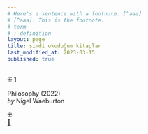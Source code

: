 ```yaml
---
# Here's a sentence with a footnote. [^aaa]
# [^aaa]: This is the footnote.
# term
# : definition
layout: page  
title: şimdi okuduğum kitaplar  
last_modified_at: 2023-03-15
published: true  
---
```


⁜ 1  
  
Philosophy (2022)  
<i> by </i> Nigel Waeburton


⁜  
[🍃](https://www.nonfictionbooks.xyz/now.html "şimdi okuduğum kitaplar")

  
